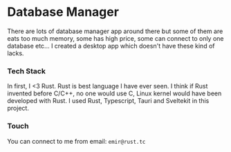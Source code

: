 # Database Manager

There are lots of database manager app around there but some of them are eats too much memory,
some has high price, some can connect to only one database etc...
I created a desktop app which doesn't have these kind of lacks.

### Tech Stack

In first, I <3 Rust. Rust is best language I have ever seen. I think if Rust invented
before C/C++, no one would use C, Linux kernel would have been developed with Rust.
I used Rust, Typescript, Tauri and Sveltekit in this project.

### Touch

You can connect to me from email:
`emir@rust.tc`
